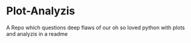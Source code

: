 # Plot-Analyzis
A Repo which questions deep flaws of our oh so loved python with plots and analyzis in a readme
